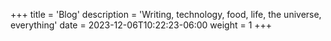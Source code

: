 +++
title = 'Blog'
description = 'Writing, technology, food, life, the universe, everything'
date = 2023-12-06T10:22:23-06:00
weight = 1
+++